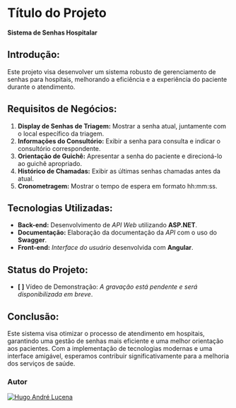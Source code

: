 # Título do Projeto
**Sistema de Senhas Hospitalar**

## Introdução:
Este projeto visa desenvolver um sistema robusto de gerenciamento de senhas para hospitais, melhorando a eficiência e a experiência do paciente durante o atendimento. 

## Requisitos de Negócios:
1. **Display de Senhas de Triagem:** Mostrar a senha atual, juntamente com o local específico da triagem.
2. **Informações do Consultório:** Exibir a senha para consulta e indicar o consultório correspondente.
3. **Orientação de Guichê:** Apresentar a senha do paciente e direcioná-lo ao guichê apropriado.
4. **Histórico de Chamadas:** Exibir as últimas senhas chamadas antes da atual.
5. **Cronometragem:** Mostrar o tempo de espera em formato hh:mm:ss.

## Tecnologias Utilizadas:
- **Back-end:** Desenvolvimento de *API Web* utilizando **ASP.NET**.
- **Documentação:** Elaboração da documentação da *API* com o uso do **Swagger**.
- **Front-end:** *Interface do usuário* desenvolvida com **Angular**.

## Status do Projeto:
- **[ ]** Vídeo de Demonstração: *A gravação está pendente e será disponibilizada em breve*.

## Conclusão:
Este sistema visa otimizar o processo de atendimento em hospitais, garantindo uma gestão de senhas mais eficiente e uma melhor orientação aos pacientes. Com a implementação de tecnologias modernas e uma interface amigável, esperamos contribuir significativamente para a melhoria dos serviços de saúde.

### Autor
[![Hugo André Lucena](https://avatars.githubusercontent.com/u/66370123?v=4)](https://github.com/HugoAndreL)
